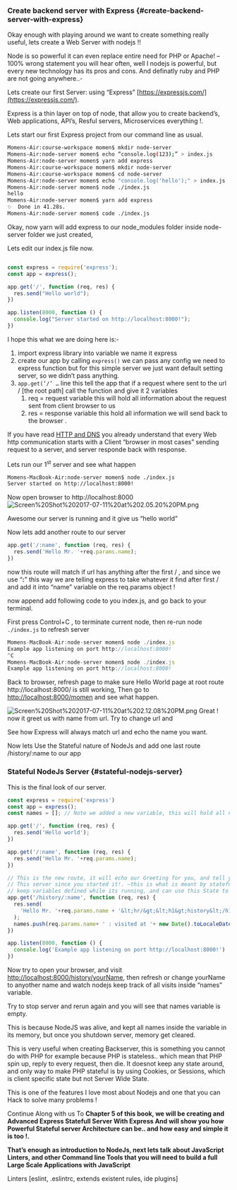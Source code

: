 ### Create backend server with Express {#create-backend-server-with-express}

Okay enough with playing around we want to create something really useful, lets create a Web Server with nodejs !!

Node is so powerful it can even replace entire need for PHP or Apache! –100% wrong statement you will hear often, well I nodejs is powerful, but every new technology has its pros and cons. And definatly ruby and PHP are not going anywhere..-

Lets create our first Server: using “Express” [https://expressjs.com/](https://expressjs.com/).

Express is a thin layer on top of node, that allow you to create backend’s, Web applications, API’s, Resful servers, Microservices everything !.

Lets start our first Express project from our command line as usual.
```bash
Momens-Air:course-workspace momen$ mkdir node-server
Momens-Air:node-server momen$ echo “console.log(123);” > index.js
Momens-Air:node-server momen$ yarn add express
Momens-Air:course-workspace momen$ mkdir node-server
Momens-Air:course-workspace momen$ cd node-server
Momens-Air:node-server momen$ echo "console.log('hello');" > index.js
Momens-Air:node-server momen$ node ./index.js
hello
Momens-Air:node-server momen$ yarn add express
✨  Done in 41.28s.
Momens-Air:node-server momen$ code ./index.js
```

Okay, now yarn will add express to our node_modules folder inside node-server folder we just created,

Lets edit our index.js file now.
```javascript

const express = require('express');
const app = express();

app.get('/', function (req, res) {
  res.send("Hello world");
})

app.listen(8000, function () {
  console.log("Server started on http://localhost:8000!");
})
```

I hope this what we are doing here is:-

1.  import express library into variable we name it express
2.  create our app by calling `express()` we can pass any config we need to express function but for this simple server we just want default setting server, so we didn’t pass anything.
3.  `app.get(‘/’ …` line this tell the app that if a request where sent to the url / [the root path] call the function and give it 2 variables
    1.  req = request variable this will hold all information about the request sent from client browser to us
    2.  res = response variable this hold all information we will send back to the browser .


If you have read [HTTP and DNS](chapter_1/http_and_dns.md) you already understand that every Web http communication starts with a Client “browser in most cases” sending request to a server, and server responde back with response.

Lets run our 1<sup>st</sup> server and see what happen

```bash
Momens-MacBook-Air:node-server momen$ node ./index.js
Server started on http://localhost:8000!
```

Now open browser to http://localhost:8000
![Screen%20Shot%202017-07-11%20at%202.05.20%20PM.png](../assets/screen20shot202017-07-1120at202.png)

Awesome our server is running and it give us “hello world”

Now lets add another route to our server
```javascript
app.get('/:name', function (req, res) {
  res.send('Hello Mr. '+req.params.name);
})
```

now this route will match if url has anything after the first / , and since we use “**:**” this way we are telling express to take whatever it find after first / and add it into “name” variable on the req.params object !

now append add following code to you index.js, and go back to your terminal.

First press Control+C , to terminate current node, then re-run node `./index.js` to refresh server


```javascript
Momens-MacBook-Air:node-server momen$ node ./index.js
Example app listening on port http://localhost:8000!
^C
Momens-MacBook-Air:node-server momen$ node ./index.js
Example app listening on port http://localhost:8000!
```

Back to browser, refresh page to make sure Hello World page at root route http://localhost:8000/ is still working,
Then go to [http://localhost:8000/momen](http://localhost:8000/momen) and see what happen.

![Screen%20Shot%202017-07-11%20at%202.12.08%20PM.png](../assets/screen20shot202017-07-1120at202.png)
Great ! now it greet us with name from url. Try to change url and

See how Express will always match url and echo the name you want.

Now lets Use the Stateful nature of NodeJs and add one last route /history/:name to our app

### Stateful NodeJs Server {#stateful-nodejs-server}

This is the final look of our server.

```javascript
const express = require('express')
const app = express();
const names = []; // Note we added a new variable, this will hold all names that visited our server

app.get('/', function (req, res) {
  res.send('Hello world');
})

app.get('/:name', function (req, res) {
  res.send('Hello Mr. '+req.params.name);
})

// This is the new route, it will echo our Greeting for you, and tell you who else visited
// This server since you started it!. –this is what is meant by stateful, that application can
// keep variables defined while its running, and can use this State to answer all requests.
app.get('/history/:name', function (req, res) {
  res.send(
    'Hello Mr. '+req.params.name + '&lt;hr/&gt;&lt;h1&gt;history&lt;/h1&gt;' + names.join('&lt;br/&gt;')
  );
  names.push(req.params.name+ ' : visited at '+ new Date().toLocaleDateString('en-GB'));
})

app.listen(8000, function () {
  console.log('Example app listening on port http://localhost:8000!')
})
```

Now try to open your browser, and visit [http://localhost:8000/history/yourName](http://localhost:8000/history/yourName), then refresh or change yourName to anyother name and watch nodejs keep track of all visits inside “names” variable.

Try to stop server and rerun again and you will see that names variable is empty.

This is because NodeJS was alive, and kept all names inside the variable in its memory, but once you shutdown server, memory get cleared.

This is very useful when creating Backserver, this is something you cannot do with PHP for example because PHP is stateless.. which mean that PHP spin up, reply to every request, then die. It doesnot keep any state around, and only way to make PHP stateful is by using Cookies, or Sessions, which is client specific state but not Server Wide State.

This is one of the features I love most about Nodejs and one that you can Hack to solve many problems !

Continue Along with us To **Chapter 5 of this book, we will be creating and Advanced Express Statefull Server With Express And will show you how Powerful Stateful server Architecture can be.. and how easy and simple it is too !.**

**That’s enough as introduction to NodeJs, next lets talk about JavaScript Linters, and other Command line Tools that you will need to build a full Large Scale Applications with JavaScript**

Linters [eslint, .eslintrc, extends existent rules, ide plugins]